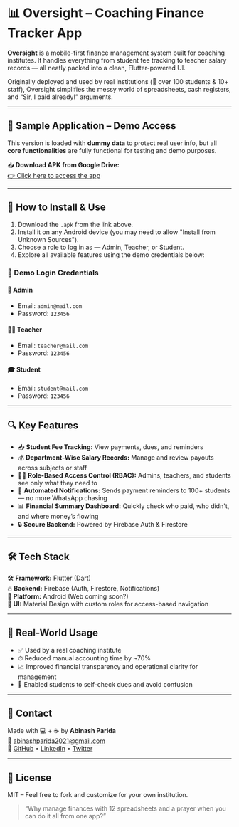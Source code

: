 # 📊 Oversight – Coaching Finance Tracker App

**Oversight** is a mobile-first finance management system built for coaching institutes. It handles everything from student fee tracking to teacher salary records — all neatly packed into a clean, Flutter-powered UI.

Originally deployed and used by real institutions (👀 over 100 students & 10+ staff), Oversight simplifies the messy world of spreadsheets, cash registers, and “Sir, I paid already!” arguments.

---

## 📱 Sample Application – Demo Access

This version is loaded with **dummy data** to protect real user info, but all **core functionalities** are fully functional for testing and demo purposes.

📥 **Download APK from Google Drive:**  
[👉 Click here to access the app](https://drive.google.com/drive/folders/1gXEtzb0Jk4ErHRsaRG2f0oc4tKufwALW?usp=sharing)

---

## 🚀 How to Install & Use

1. Download the `.apk` from the link above.
2. Install it on any Android device (you may need to allow "Install from Unknown Sources").
3. Choose a role to log in as — Admin, Teacher, or Student.
4. Explore all available features using the demo credentials below:

### 🔐 Demo Login Credentials

#### 👑 Admin  
- Email: `admin@mail.com`  
- Password: `123456`

#### 👨‍🏫 Teacher  
- Email: `teacher@mail.com`  
- Password: `123456`

#### 🎓 Student  
- Email: `student@mail.com`  
- Password: `123456`

---

## 🔍 Key Features

- 📥 **Student Fee Tracking:** View payments, dues, and reminders  
- 💰 **Department-Wise Salary Records:** Manage and review payouts across subjects or staff  
- 👨‍💼 **Role-Based Access Control (RBAC):** Admins, teachers, and students see only what they need to  
- 🔔 **Automated Notifications:** Sends payment reminders to 100+ students — no more WhatsApp chasing  
- 📊 **Financial Summary Dashboard:** Quickly check who paid, who didn't, and where money’s flowing  
- 🔒 **Secure Backend:** Powered by Firebase Auth & Firestore

---

## 🛠 Tech Stack

🛠 **Framework:** Flutter (Dart)  
🔥 **Backend:** Firebase (Auth, Firestore, Notifications)  
📱 **Platform:** Android (Web coming soon?)  
🎨 **UI:** Material Design with custom roles for access-based navigation

---

## 🧪 Real-World Usage

- ✅ Used by a real coaching institute
- ⏱ Reduced manual accounting time by ~70%
- 📈 Improved financial transparency and operational clarity for management
- 🙌 Enabled students to self-check dues and avoid confusion

---

## 👋 Contact

Made with 💻 + ☕ by **Abinash Parida**  
📧 abinashparida2021@gmail.com  
🔗 [GitHub](https://github.com/Abinash2004) • [LinkedIn](https://www.linkedin.com/in/abinashparida28) • [Twitter](https://x.com/abinash_p28)

---

## 📄 License

MIT – Feel free to fork and customize for your own institution.

> “Why manage finances with 12 spreadsheets and a prayer when you can do it all from one app?”
